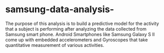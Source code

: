 samsung-data-analysis-
======================

The purpose of this analysis is to build a predictive model for the activity that a subject is performing after analyzing the data collected from Samsung smart phone. Android Smartphones like Samsung Galaxy S II come up with embedded accelerometers and Gyroscopes that take quantitative measurement of various activities.
